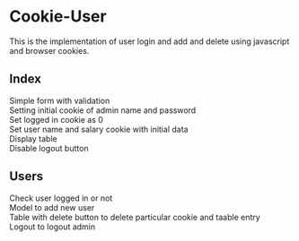 # Cookie-User
This is the implementation of user login and add and delete using javascript and browser cookies.

## Index
Simple form with validation<br/>
Setting initial cookie of admin name and password<br/>
Set logged in cookie as 0<br/>
Set user name and salary cookie with initial data<br/>
Display table<br/>
Disable logout button<br/>

## Users
Check user logged in or not<br/>
Model to add new user<br/>
Table with delete button to delete particular cookie and taable entry<br/>
Logout to logout admin<br/>

